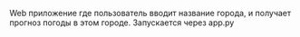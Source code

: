 Web приложение где пользователь вводит название города, и получает прогноз погоды в этом городе.
Запускается через app.py
